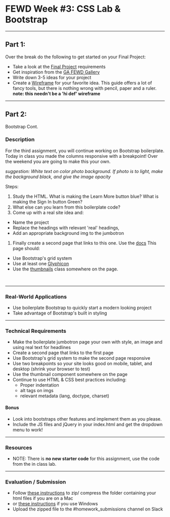 # FEWD Week #3: CSS Lab & Bootstrap

---
## Part 1:

Over the break do the following to get started on your Final Project:

- Take a look at the [Final Project](https://github.com/awhit012/FEWD-52/blob/master/resources/final_project.md) requirements
- Get inspiration from the [GA FEWD Gallery](https://gallery.generalassemb.ly/FEWD)
- Write down 3-5 ideas for your project
- Create a [Wireframe](https://webdesign.tutsplus.com/articles/a-beginners-guide-to-wireframing--webdesign-7399) for your favorite idea. This guide offers a lot of fancy tools, but there is nothing wrong with pencil, paper and a ruler. 
**note: this needn't be a 'hi def' wireframe**

---

## Part 2: 

Bootstrap Cont. 

### Description


For the third assignment, you will continue working on Bootstrap boilerplate. Today in class you made the columns responsive with a breakpoint! Over the weekend you are going to make this your own.

  *suggestion: White text on color photo background. If photo is to light, make the background black, and give the image opacity*

Steps:
1. Study the HTML. What is making the Learn More button blue? What is making the Sign In button Green?
1. What else can you learn from this boilerplate code?
1. Come up with a real site idea and:
  - Name the project
  - Replace the headings with relevant 'real' headings,
  - Add an appropriate background img to the jumbotron

1. Finally create a second page that links to this one. Use the [docs](http://getbootstrap.com/) This page should:
  - Use Bootstrap's grid system
  - Use at least one [Glyphicon](http://getbootstrap.com/components/#glyphicons)
  - Use the [thumbnails](http://getbootstrap.com/components/#thumbnails) class somewhere on the page.
<br>

---


### Real-World Applications


- Use boilerplate Bootstrap to quickly start a modern looking project
- Take advantage of Bootstrap's built in styling

---

### Technical Requirements
- Make the boilerplate jumbotron page your own with style, an image and using real text for headlines
- Create a second page that links to the first page
- Use Bootstrap's grid system to make the second page responsive
- Use two breakpoints so your site looks good on mobile, tablet, and desktop (shrink your browser to test)
- Use the thumbnail component somewhere on the page
- Continue to use HTML & CSS best practices including:
  - Proper indentation
  - alt tags on imgs
  - relevant metadata (lang, doctype, charset)


#### Bonus

- Look into bootstraps other features and implement them as you please.
- Include the JS files and jQuery in your index.html and get the dropdown menu to work!

---

### Resources

- NOTE: There is **no new starter code** for this assignment, use the code from the in class lab.

---

### Evaluation / Submission

- Follow [these instructions](http://www.macinstruct.com/node/159) to zip/ compress the folder containing your html files if you are on a Mac
- or [these instructions](https://support.microsoft.com/en-us/help/14200/windows-compress-uncompress-zip-files) if you use Windows
- Upload the zipped file to the #homework_submissions channel on Slack
